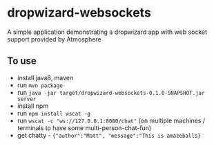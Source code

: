 # dropwizard-websockets

A simple application demonstrating a dropwizard app with web socket support provided by Atmosphere

## To use

* install java8, maven
* run `mvn package`
* run `java -jar target/dropwizard-websockets-0.1.0-SNAPSHOT.jar server`
* install npm
* run `npm install wscat -g`
* run `wscat -c "ws://127.0.0.1:8080/chat"` (on multiple machines / terminals to have some multi-person-chat-fun)
* get chatty - `{"author":"Matt", "message":"This is amazeballs}`
